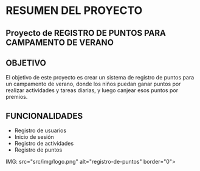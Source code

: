  # RESUMEN DEL PROYECTO 
## Proyecto de REGISTRO DE PUNTOS  PARA CAMPAMENTO DE VERANO



## OBJETIVO
El objetivo de este proyecto es crear un sistema de registro de puntos para un campamento de verano, donde los niños puedan ganar puntos por realizar actividades y tareas diarias, y luego canjear esos puntos por premios.

## FUNCIONALIDADES
- Registro de usuarios
- Inicio de sesión
- Registro de actividades
- Registro de puntos

IMG: src="src/img/logo.png" alt="registro-de-puntos" border="0">





